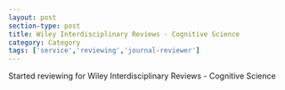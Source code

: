 ```yaml
---
layout: post
section-type: post
title: Wiley Interdisciplinary Reviews - Cognitive Science
category: Category
tags: ['service','reviewing','journal-reviewer']
---
```

Started reviewing for Wiley Interdisciplinary Reviews - Cognitive Science

